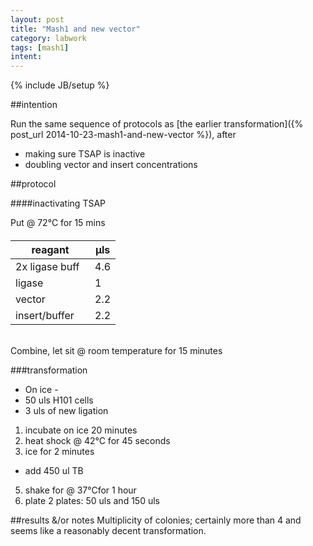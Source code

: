 ```yaml
---
layout: post
title: "Mash1 and new vector"
category: labwork
tags: [mash1]
intent: 
---
```


{% include JB/setup %}

##intention

Run the same sequence of protocols as [the earlier transformation]({% post_url 2014-10-23-mash1-and-new-vector %}), after
 
 * making sure TSAP is inactive
 * doubling vector and insert concentrations

##protocol

####inactivating TSAP

Put @ 72&deg;C for 15 mins

####
|reagant | &#956;ls |
|------------| -----| 
| 2x ligase buff &nbsp; | 4.6 |
| ligase&nbsp;&nbsp; | 1 |
|vector | 2.2 |
|insert/buffer | 2.2 | 

<br>
Combine, let sit @ room temperature for 15 minutes

###transformation

 * On ice - 
  * 50 uls H101 cells
  * 3 uls of new ligation

1. incubate on ice 20 minutes
 2. heat shock @ 42&deg;C for 45 seconds
 3. ice for 2 minutes 
 * add 450 ul TB
 5. shake for @ 37&deg;Cfor 1 hour
 6. plate 2 plates: 50 uls and 150 uls

##results &/or notes
Multiplicity of colonies; certainly more than 4 and seems like a reasonably decent transformation.
